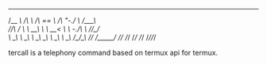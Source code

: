 
 ______   ______     ______     __    __     __  __    
/\__  _\ /\  ___\   /\  == \   /\ "-./  \   /\_\_\_\   
\/_/\ \/ \ \  __\   \ \  __<   \ \ \-./\ \  \/_/\_\/_  
   \ \_\  \ \_____\  \ \_\ \_\  \ \_\ \ \_\   /\_\/\_\ 
    \/_/   \/_____/   \/_/ /_/   \/_/  \/_/   \/_/\/_/ 
                                                       


tercall is a telephony command based on termux api for termux.

